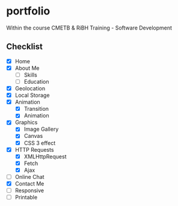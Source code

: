 # portfolio
Within the course CMETB & RiBH Training - Software Development

## Checklist
- [x] Home
- [x] About Me
  - [ ] Skills
  - [ ] Education
- [x] Geolocation
- [x] Local Storage
- [x] Animation
  - [x] Transition
  - [x] Animation
- [x] Graphics
  - [x] Image Gallery
  - [x] Canvas
  - [x] CSS 3 effect
- [x] HTTP Requests
  - [x] XMLHttpRequest
  - [x] Fetch
  - [x] Ajax
- [ ] Online Chat
- [x] Contact Me
- [ ] Responsive
- [ ] Printable
